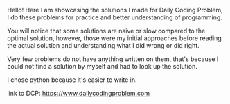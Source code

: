 Hello! Here I am showcasing the solutions I made for Daily Coding Problem, I do these problems for practice and better understanding of programming.

You will notice that some solutions are naive or slow compared to the optimal solution, however, those were my initial approaches before reading the actual solution and understanding what I did wrong or did right.

Very few problems do not have anything written on them, that's because I could not find a solution by myself and had to look up the solution.

I chose python because it's easier to write in.

link to DCP: https://www.dailycodingproblem.com
